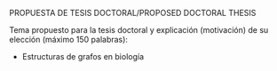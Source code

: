 PROPUESTA DE TESIS DOCTORAL/PROPOSED DOCTORAL THESIS

Tema propuesto para la tesis doctoral y explicación (motivación) de su elección (máximo 150 palabras):

- Estructuras de grafos en biología
